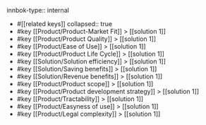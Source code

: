 innbok-type:: internal
- #[[related keys]]
collapsed:: true
- #key [[Product/Product-Market Fit]] > [[solution 1]]
- #key [[Product/Product Quality]] > [[solution 1]]
- #key [[Product/Ease of Use]] > [[solution 1]]
- #key [[Product/Product Life Cycle]] > [[solution 1]]
- #key [[Solution/Solution efficiency]] > [[solution 1]]
- #key [[Solution/Saving benefits]] > [[solution 1]]
- #key [[Solution/Revenue benefits]] > [[solution 1]]
- #key [[Product/Product scope]] > [[solution 1]]
- #key [[Product/Product development strategy]] > [[solution 1]]
- #key [[Product/Tractability]] > [[solution 1]]
- #key [[Product/Easyness of use]] > [[solution 1]]
- #key [[Product/Legal complexity]] > [[solution 1]]




